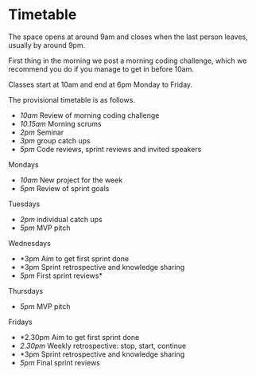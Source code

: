 # Timetable

The space opens at around 9am and closes when the last person leaves, usually by around 9pm.

First thing in the morning we post a morning coding challenge, which we recommend you do if you manage to get in before 10am.

Classes start at 10am and end at 6pm Monday to Friday. 

The provisional timetable is as follows.

* *10am* Review of morning coding challenge
* *10.15am* Morning scrums
* *2pm* Seminar
* *3pm* group catch ups
* *5pm* Code reviews, sprint reviews and invited speakers

Mondays
* *10am* New project for the week
* *5pm* Review of sprint goals

Tuesdays
* *2pm* individual catch ups
* *5pm* MVP pitch 

Wednesdays
* *3pm Aim to get first sprint done 
* *3pm Sprint retrospective and knowledge sharing 
* *5pm* First sprint reviews*

Thursdays
* *5pm* MVP pitch

Fridays
* *2.30pm Aim to get first sprint done 
* *2.30pm* Weekly retrospective: stop, start, continue
* *3pm Sprint retrospective and knowledge sharing 
* *5pm* Final sprint reviews


